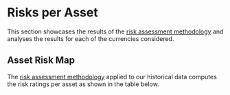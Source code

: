 # Risks per Asset

This section showcases the results of the [risk assessment methodology](methodology.md) and analyses the results for each of the currencies considered.

## Asset Risk Map

The [risk assessment methodology](methodology.md) applied to our historical data computes the risk ratings per asset as shown in the table below.&#x20;

